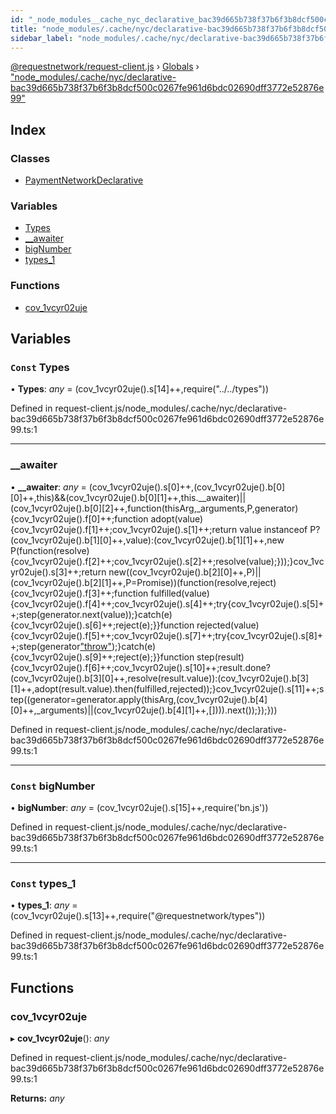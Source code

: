 ```yaml
---
id: "_node_modules__cache_nyc_declarative_bac39d665b738f37b6f3b8dcf500c0267fe961d6bdc02690dff3772e52876e99_"
title: "node_modules/.cache/nyc/declarative-bac39d665b738f37b6f3b8dcf500c0267fe961d6bdc02690dff3772e52876e99"
sidebar_label: "node_modules/.cache/nyc/declarative-bac39d665b738f37b6f3b8dcf500c0267fe961d6bdc02690dff3772e52876e99"
---
```


[@requestnetwork/request-client.js](../index.md) › [Globals](../globals.md) › ["node_modules/.cache/nyc/declarative-bac39d665b738f37b6f3b8dcf500c0267fe961d6bdc02690dff3772e52876e99"](_node_modules__cache_nyc_declarative_bac39d665b738f37b6f3b8dcf500c0267fe961d6bdc02690dff3772e52876e99_.md)

## Index

### Classes

* [PaymentNetworkDeclarative](../classes/_node_modules__cache_nyc_declarative_bac39d665b738f37b6f3b8dcf500c0267fe961d6bdc02690dff3772e52876e99_.paymentnetworkdeclarative.md)

### Variables

* [Types](_node_modules__cache_nyc_declarative_bac39d665b738f37b6f3b8dcf500c0267fe961d6bdc02690dff3772e52876e99_.md#const-types)
* [__awaiter](_node_modules__cache_nyc_declarative_bac39d665b738f37b6f3b8dcf500c0267fe961d6bdc02690dff3772e52876e99_.md#__awaiter)
* [bigNumber](_node_modules__cache_nyc_declarative_bac39d665b738f37b6f3b8dcf500c0267fe961d6bdc02690dff3772e52876e99_.md#const-bignumber)
* [types_1](_node_modules__cache_nyc_declarative_bac39d665b738f37b6f3b8dcf500c0267fe961d6bdc02690dff3772e52876e99_.md#const-types_1)

### Functions

* [cov_1vcyr02uje](_node_modules__cache_nyc_declarative_bac39d665b738f37b6f3b8dcf500c0267fe961d6bdc02690dff3772e52876e99_.md#cov_1vcyr02uje)

## Variables

### `Const` Types

• **Types**: *any* = (cov_1vcyr02uje().s[14]++,require("../../types"))

Defined in request-client.js/node_modules/.cache/nyc/declarative-bac39d665b738f37b6f3b8dcf500c0267fe961d6bdc02690dff3772e52876e99.ts:1

___

###  __awaiter

• **__awaiter**: *any* = (cov_1vcyr02uje().s[0]++,(cov_1vcyr02uje().b[0][0]++,this)&&(cov_1vcyr02uje().b[0][1]++,this.__awaiter)||(cov_1vcyr02uje().b[0][2]++,function(thisArg,_arguments,P,generator){cov_1vcyr02uje().f[0]++;function adopt(value){cov_1vcyr02uje().f[1]++;cov_1vcyr02uje().s[1]++;return value instanceof P?(cov_1vcyr02uje().b[1][0]++,value):(cov_1vcyr02uje().b[1][1]++,new P(function(resolve){cov_1vcyr02uje().f[2]++;cov_1vcyr02uje().s[2]++;resolve(value);}));}cov_1vcyr02uje().s[3]++;return new((cov_1vcyr02uje().b[2][0]++,P)||(cov_1vcyr02uje().b[2][1]++,P=Promise))(function(resolve,reject){cov_1vcyr02uje().f[3]++;function fulfilled(value){cov_1vcyr02uje().f[4]++;cov_1vcyr02uje().s[4]++;try{cov_1vcyr02uje().s[5]++;step(generator.next(value));}catch(e){cov_1vcyr02uje().s[6]++;reject(e);}}function rejected(value){cov_1vcyr02uje().f[5]++;cov_1vcyr02uje().s[7]++;try{cov_1vcyr02uje().s[8]++;step(generator["throw"](value));}catch(e){cov_1vcyr02uje().s[9]++;reject(e);}}function step(result){cov_1vcyr02uje().f[6]++;cov_1vcyr02uje().s[10]++;result.done?(cov_1vcyr02uje().b[3][0]++,resolve(result.value)):(cov_1vcyr02uje().b[3][1]++,adopt(result.value).then(fulfilled,rejected));}cov_1vcyr02uje().s[11]++;step((generator=generator.apply(thisArg,(cov_1vcyr02uje().b[4][0]++,_arguments)||(cov_1vcyr02uje().b[4][1]++,[]))).next());});}))

Defined in request-client.js/node_modules/.cache/nyc/declarative-bac39d665b738f37b6f3b8dcf500c0267fe961d6bdc02690dff3772e52876e99.ts:1

___

### `Const` bigNumber

• **bigNumber**: *any* = (cov_1vcyr02uje().s[15]++,require('bn.js'))

Defined in request-client.js/node_modules/.cache/nyc/declarative-bac39d665b738f37b6f3b8dcf500c0267fe961d6bdc02690dff3772e52876e99.ts:1

___

### `Const` types_1

• **types_1**: *any* = (cov_1vcyr02uje().s[13]++,require("@requestnetwork/types"))

Defined in request-client.js/node_modules/.cache/nyc/declarative-bac39d665b738f37b6f3b8dcf500c0267fe961d6bdc02690dff3772e52876e99.ts:1

## Functions

###  cov_1vcyr02uje

▸ **cov_1vcyr02uje**(): *any*

Defined in request-client.js/node_modules/.cache/nyc/declarative-bac39d665b738f37b6f3b8dcf500c0267fe961d6bdc02690dff3772e52876e99.ts:1

**Returns:** *any*

